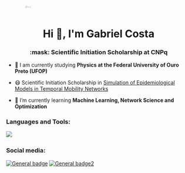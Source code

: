 <div align="center">
  <div style="display: flex;">
    </a>
    <a href="https://csilab.ufop.br/">
      <img src="https://github.com/gabrielxcosta/gabrielxcosta/blob/main/CSI_lab.png?raw=true" alt="Alt Text 2" style="width: 15%; margin-left: 10px; max-width: 100px; margin-bottom: 10px;">
    </a>
  </div>
</div>

<h1 align="center">Hi 👋, I'm Gabriel Costa</h1>
<h3 align="center">:mask: Scientific Initiation Scholarship at CNPq</h3>

- 🔭 I am currently studying **Physics at the Federal University of Ouro Preto (UFOP)**

- :mask: Scientific Initiation Scholarship in [Simulation of Epidemiological Models in Temporal Mobility Networks](https://github.com/gabrielxcosta/Simulation-of-epidemiological-models-in-temporal-mobility-networks)

- 🌱 I’m currently learning **Machine Learning, Network Science and Optimization**

<h3 align="left">Languages and Tools:</h3>
<p>
  <a href="https://skillicons.dev">
    <img src="https://skillicons.dev/icons?i=c,cpp,git,github,latex,linux,ps,py,pytorch,tensorflow" />
  </a>
</p>

<h3 align="left">Social media:</h3>

[![General badge](https://img.shields.io/badge/LinkedIn-0077B5?style=for-the-badge&logo=linkedin&logoColor=white)](https://www.linkedin.com/in/gabxcostaxf/) [![General badge2](https://img.shields.io/badge/Instagram-E4405F?style=for-the-badge&logo=instagram&logoColor=white)](https://www.instagram.com/gabrielxcosta/)
